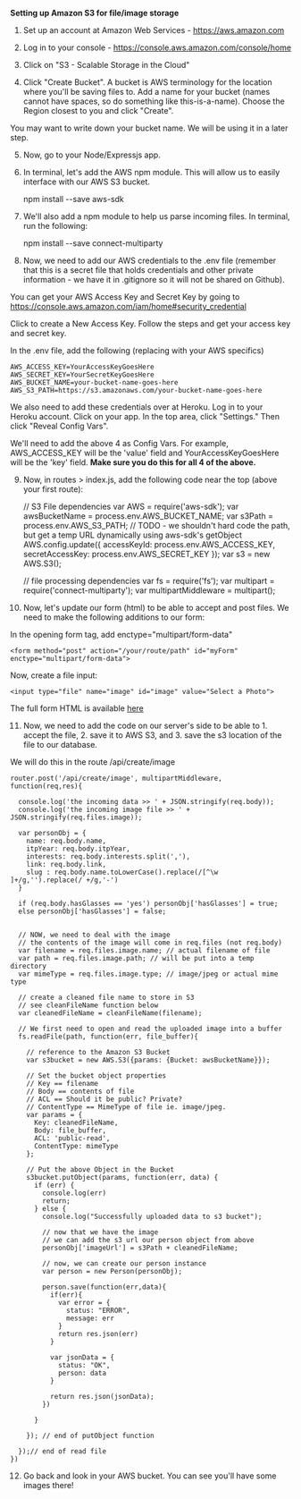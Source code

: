 **Setting up Amazon S3 for file/image storage**

1) Set up an account at Amazon Web Services - https://aws.amazon.com

2) Log in to your console - https://console.aws.amazon.com/console/home

3) Click on "S3 - Scalable Storage in the Cloud"

4) Click "Create Bucket". A bucket is AWS terminology for the location where you'll be saving files to. Add a name for your bucket (names cannot have spaces, so do something like this-is-a-name). Choose the Region closest to you and click "Create".

You may want to write down your bucket name. We will be using it in a later step.

5) Now, go to your Node/Expressjs app.

6) In terminal, let's add the AWS npm module. This will allow us to easily interface with our AWS S3 bucket.
	
	npm install --save aws-sdk

7) We'll also add a npm module to help us parse incoming files. In terminal, run the following:

	npm install --save connect-multiparty

8) Now, we need to add our AWS credentials to the .env file (remember that this is a secret file that holds credentials and other private information - we have it in .gitignore so it will not be shared on Github).

You can get your AWS Access Key and Secret Key by going to https://console.aws.amazon.com/iam/home#security_credential

Click to create a New Access Key. Follow the steps and get your access key and secret key.

In the .env file, add the following (replacing with your AWS specifics)

	AWS_ACCESS_KEY=YourAccessKeyGoesHere
	AWS_SECRET_KEY=YourSecretKeyGoesHere
	AWS_BUCKET_NAME=your-bucket-name-goes-here
	AWS_S3_PATH=https://s3.amazonaws.com/your-bucket-name-goes-here

We also need to add these credentials over at Heroku. Log in to your Heroku account. Click on your app. In the top area, click "Settings." Then click "Reveal Config Vars". 

We'll need to add the above 4 as Config Vars. For example, AWS_ACCESS_KEY will be the 'value' field and YourAccessKeyGoesHere will be the 'key' field. **Make sure you do this for all 4 of the above.**

9) Now, in routes > index.js, add the following code near the top (above your first route):

	// S3 File dependencies
	var AWS = require('aws-sdk');
	var awsBucketName = process.env.AWS_BUCKET_NAME;
	var s3Path = process.env.AWS_S3_PATH; // TODO - we shouldn't hard code the path, but get a temp URL dynamically using aws-sdk's getObject
	AWS.config.update({
	  accessKeyId: process.env.AWS_ACCESS_KEY,
	  secretAccessKey: process.env.AWS_SECRET_KEY
	});
	var s3 = new AWS.S3();

	// file processing dependencies
	var fs = require('fs');
	var multipart = require('connect-multiparty');
	var multipartMiddleware = multipart();

10) Now, let's update our form (html) to be able to accept and post files. We need to make the following additions to our form:

In the opening form tag, add enctype="multipart/form-data"

	<form method="post" action="/your/route/path" id="myForm" enctype="multipart/form-data">

Now, create a file input:

	<input type="file" name="image" id="image" value="Select a Photo">

The full form HTML is available [here](https://github.com/sslover/class-example-itp-directory/blob/master/views/add.html)

11) Now, we need to add the code on our server's side to be able to 1. accept the file, 2. save it to AWS S3, and 3. save the s3 location of the file to our database.

We will do this in the route /api/create/image

	router.post('/api/create/image', multipartMiddleware, function(req,res){

	  console.log('the incoming data >> ' + JSON.stringify(req.body));
	  console.log('the incoming image file >> ' + JSON.stringify(req.files.image));

	  var personObj = {
	    name: req.body.name,
	    itpYear: req.body.itpYear,
	    interests: req.body.interests.split(','),
	    link: req.body.link,
	    slug : req.body.name.toLowerCase().replace(/[^\w ]+/g,'').replace(/ +/g,'-')
	  }

	  if (req.body.hasGlasses == 'yes') personObj['hasGlasses'] = true;
	  else personObj['hasGlasses'] = false;


	  // NOW, we need to deal with the image
	  // the contents of the image will come in req.files (not req.body)
	  var filename = req.files.image.name; // actual filename of file
	  var path = req.files.image.path; // will be put into a temp directory
	  var mimeType = req.files.image.type; // image/jpeg or actual mime type
	  
	  // create a cleaned file name to store in S3
	  // see cleanFileName function below
	  var cleanedFileName = cleanFileName(filename);

	  // We first need to open and read the uploaded image into a buffer
	  fs.readFile(path, function(err, file_buffer){

	    // reference to the Amazon S3 Bucket
	    var s3bucket = new AWS.S3({params: {Bucket: awsBucketName}});
	    
	    // Set the bucket object properties
	    // Key == filename
	    // Body == contents of file
	    // ACL == Should it be public? Private?
	    // ContentType == MimeType of file ie. image/jpeg.
	    var params = {
	      Key: cleanedFileName,
	      Body: file_buffer,
	      ACL: 'public-read',
	      ContentType: mimeType
	    };
	    
	    // Put the above Object in the Bucket
	    s3bucket.putObject(params, function(err, data) {
	      if (err) {
	        console.log(err)
	        return;
	      } else {
	        console.log("Successfully uploaded data to s3 bucket");

	        // now that we have the image
	        // we can add the s3 url our person object from above
	        personObj['imageUrl'] = s3Path + cleanedFileName;

	        // now, we can create our person instance
	        var person = new Person(personObj);

	        person.save(function(err,data){
	          if(err){
	            var error = {
	              status: "ERROR",
	              message: err
	            }
	            return res.json(err)
	          }

	          var jsonData = {
	            status: "OK",
	            person: data
	          }

	          return res.json(jsonData);        
	        })

	      }

	    }); // end of putObject function

	  });// end of read file
	})

12. Go back and look in your AWS bucket. You can see you'll have some images there!

